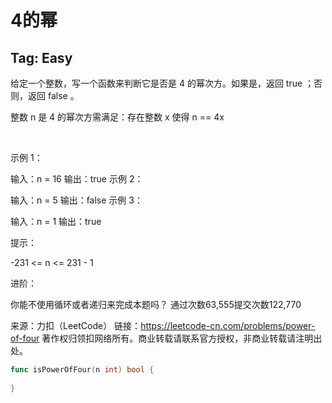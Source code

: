 # 4的幂  

## Tag: Easy  



给定一个整数，写一个函数来判断它是否是 4 的幂次方。如果是，返回 true ；否则，返回 false 。

整数 n 是 4 的幂次方需满足：存在整数 x 使得 n == 4x

 

示例 1：

输入：n = 16
输出：true
示例 2：

输入：n = 5
输出：false
示例 3：

输入：n = 1
输出：true
 

提示：

-231 <= n <= 231 - 1
 

进阶：

你能不使用循环或者递归来完成本题吗？
通过次数63,555提交次数122,770

来源：力扣（LeetCode）
链接：https://leetcode-cn.com/problems/power-of-four
著作权归领扣网络所有。商业转载请联系官方授权，非商业转载请注明出处。

```go
func isPowerOfFour(n int) bool {
    
}
```